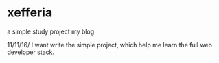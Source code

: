 # xefferia
a simple study project my blog

11/11/16/ I want write the simple project, which help me learn the full web developer stack.